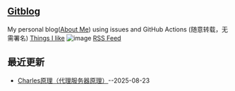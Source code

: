 ## [Gitblog](https://yihong0618.github.io/gitblog/)
My personal blog([About Me](https://github.com/yihong0618/gitblog/issues/282)) using issues and GitHub Actions (随意转载，无需署名)
[Things I like](https://github.com/yihong0618/gitblog/issues/311)
![image](https://github.com/user-attachments/assets/a168bf11-661e-4566-b042-7fc9544de528)
[RSS Feed](https://raw.githubusercontent.com/silver-blinder/GitBlog_/master/feed.xml)

## 最近更新
- [Charles原理（代理服务器原理）](https://github.com/silver-blinder/GitBlog_/issues/1)--2025-08-23
